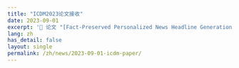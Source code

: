 ```yaml
---
title: "ICDM2023论文接收"
date: 2023-09-01
excerpt: '🎉 论文 "[Fact-Preserved Personalized News Headline Generation](https://t-atlas.github.io/publication/2023-12-01-fact-preserved)" 被ICDM2023会议接收。'
lang: zh
has_detail: false
layout: single
permalink: /zh/news/2023-09-01-icdm-paper/
---
```

